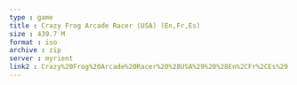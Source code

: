 ```yaml
---
type : game
title : Crazy Frog Arcade Racer (USA) (En,Fr,Es)
size : 439.7 M
format : iso
archive : zip
server : myrient
link2 : Crazy%20Frog%20Arcade%20Racer%20%28USA%29%20%28En%2CFr%2CEs%29
---
```

